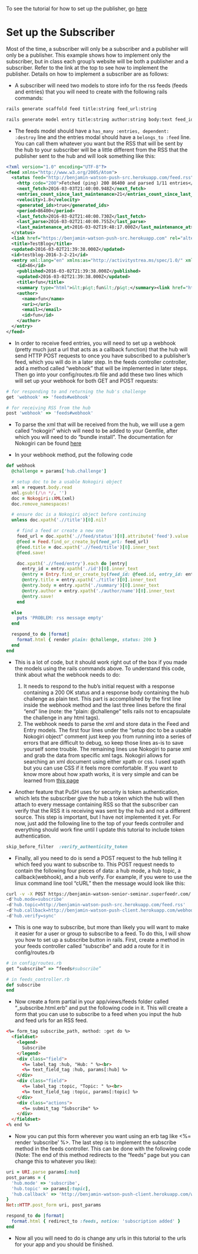 To see the tutorial for how to set up the publisher, go [here](https://github.com/americk0/PuSH_publisher "PuSH publisher")

# Set up the Subscriber
Most of the time, a subscriber will only be a subscriber and a publisher will only be a publisher. This example shows how to implement only the subscriber, but in class each group’s website will be both a publisher and a subscriber. Refer to the link at the top to see how to implement the publisher. Details on how to implement a subscriber are as follows:

* A subscriber will need two models to store info for the rss feeds (feeds and entries) that you will need to create with the following rails commands:

```bash
rails generate scaffold feed title:string feed_url:string

rails generate model entry title:string author:string body:text feed_id:integer entry_id:integer
```

* The feeds model should have a `has_many :entries, dependent: :destroy` line and the entries modal should have a `belongs_to :feed` line. You can call them whatever you want but the RSS that will be sent by the hub to your subscriber will be a little different from the RSS that the publisher sent to the hub and will look something like this:

```xml
<?xml version="1.0" encoding="UTF-8"?>
<feed xmlns="http://www.w3.org/2005/Atom">
  <status feed="http://benjamin-watson-push-src.herokuapp.com/feed.rss" xmlns="http://superfeedr.com/xmpp-pubsub-ext">
    <http code="200">Fetched (ping) 200 86400 and parsed 1/11 entries</http>
    <next_fetch>2016-03-03T21:40:00.948Z</next_fetch>
    <entries_count_since_last_maintenance>21</entries_count_since_last_maintenance>
    <velocity>1.8</velocity>
    <generated_ids>true</generated_ids>
    <period>86400</period>
    <last_fetch>2016-03-02T21:40:00.730Z</last_fetch>
    <last_parse>2016-03-02T21:40:00.755Z</last_parse>
    <last_maintenance_at>2016-03-02T19:48:17.000Z</last_maintenance_at>
  </status>
  <link href="https://benjamin-watson-push-src.herokuapp.com" rel="alternate" title="TestBlog" type="text/html"/><link href="https://benjamin-watson-senior-seminar.superfeedr.com/" rel="hub" title="" type="text/html"/><link href="http://benjamin-watson-push-src.herokuapp.com/feed.rss" rel="self" title="TestBlog" type="application/rss+xml"/>
  <title>TestBlog</title>
  <updated>2016-03-02T21:39:38.000Z</updated>
  <id>testblog-2016-3-2-21</id>
  <entry xml:lang="en" xmlns:as="http://activitystrea.ms/spec/1.0/" xmlns:geo="http://www.georss.org/georss" xmlns:sf="http://superfeedr.com/xmpp-pubsub-ext" xmlns="http://www.w3.org/2005/Atom">
    <id>46</id>
    <published>2016-03-02T21:39:38.000Z</published>
    <updated>2016-03-02T21:39:38.000Z</updated>
    <title>fun</title>
    <summary type="html">&lt;p&gt;fun&lt;/p&gt;</summary><link href="https://benjamin-watson-push-src.herokuapp.com/blog_articles/46" rel="alternate" title="fun" type="text/html"/>
    <author>
      <name>fun</name>
      <uri></uri>
      <email></email>
      <id>fun</id>
    </author>
  </entry>
</feed>
```

* In order to receive feed entries, you will need to set up a webhook (pretty much just a url that acts as a callback function) that the hub will send HTTP POST requests to once you have subscribed to a publisher’s feed, which you will do in a later step. In the feeds controller controller, add a method called “webhook” that will be implemented in later steps. Then go into your config/routes.rb file and add these two lines which will set up your webhook for both GET and POST requests:

```ruby
# for responding to and returning the hub's challenge
get 'webhook' => 'feeds#webhook'

# for receiving RSS from the hub
post 'webhook' => 'feeds#webhook'
```

* To parse the xml that will be received from the hub, we will use a gem called “nokogiri” which will need to be added to your Gemfile, after which you will need to do “bundle install”. The documentation for Nokogiri can be found [here](http://www.rubydoc.info/github/sparklemotion/nokogiri/Nokogiri/XML/Node "Nokogiri documentation")

* In your webhook method, put the following code

```ruby
def webhook
  @challenge = params['hub.challenge']

  # setup doc to be a usable Nokogiri object
  xml = request.body.read
  xml.gsub!(/\n */, '')
  doc = Nokogiri::XML(xml)
  doc.remove_namespaces!

  # ensure doc is a Nokogiri object before continuing
  unless doc.xpath('.//title')[0].nil?

    # find a feed or create a new one
    feed_url = doc.xpath('.//feed/status')[0].attribute('feed').value
    @feed = Feed.find_or_create_by(feed_url: feed_url)
    @feed.title = doc.xpath('.//feed/title')[0].inner_text
    @feed.save!

    doc.xpath('.//feed/entry').each do |entry|
      entry_id = entry.xpath('./id')[0].inner_text
      @entry = Entry.find_or_create_by(feed_id: @feed.id, entry_id: entry_id)
      @entry.title = entry.xpath('./title')[0].inner_text
      @entry.body = entry.xpath('./summary')[0].inner_text
      @entry.author = entry.xpath('./author/name')[0].inner_text
      @entry.save!
    end

  else
    puts 'PROBLEM: rss message empty'
  end

  respond_to do |format|
    format.html { render plain: @challenge, status: 200 }
  end
end
```

* This is a lot of code, but it should work right out of the box if you made the models using the rails commands above. To understand this code, think about what the webhook needs to do:
  1. It needs to respond to the hub’s initial request with a response containing a 200 OK status and a response body containing the hub challenge as plain text. This part is accomplished by the first line inside the webhook method and the last three lines before the final “end” line (note: the “plain: @challenge” tells rails not to encapsulate the challenge in any html tags).
  2. The webhook needs to parse the xml and store data in the Feed and Entry models. The first four lines under the “setup doc to be a usable Nokogiri object” comment just keep you from running into a series of errors that are difficult to debug, so keep those lines as-is to save yourself some trouble. The remaining lines use Nokogiri to parse xml and grab the data from specific xml tags. Nokogiri allows for searching an xml document using either xpath or css. I used xpath but you can use CSS if it feels more comfortable. If you want to know more about how xpath works, it is very simple and can be learned from [this page](http://www.w3schools.com/xsl/xpath_syntax.asp "Xpath Tutorial")

* Another feature that PuSH uses for security is token authentication, which lets the subscriber give the hub a token which the hub will then attach to every message containing RSS so that the subscriber can verify that the RSS it is receiving was sent by the hub and not a different source. This step is important, but I have not implemented it yet. For now, just add the following line to the top of your feeds controller and everything should work fine until I update this tutorial to include token authentication.

```ruby
skip_before_filter  :verify_authenticity_token
```

* Finally, all you need to do is send a POST request to the hub telling it which feed you want to subscribe to. This POST request needs to contain the following four pieces of data: a hub mode, a hub topic, a callback(webhook), and a hub verify. For example, if you were to use the linux command line tool “cURL” then the message would look like this:

```bash
curl -v -X POST https://benjamin-watson-senior-seminar.superfeedr.com/
-d'hub.mode=subscribe'
-d'hub.topic=http://benjamin-watson-push-src.herokuapp.com/feed.rss'
-d'hub.callback=http://benjamin-watson-push-client.herokuapp.com/webhook'
-d'hub.verify=sync'
```

* This is one way to subscribe, but more than likely you will want to make it easier for a user or group to subscribe to a feed. To do this, I will show you how to set up a subscribe button in rails. First, create a method in your feeds controller called “subscribe” and add a route for it in config/routes.rb

```ruby
# in config/routes.rb
get “subscribe” => “feeds#subscribe”
```
```ruby
# in feeds_controller.rb
def subscribe
end
```

* Now create a form partial in your app/views/feeds folder called “\_subscribe.html.erb” and put the following code in it. This will create a form that you can use to subscribe to a feed when you input the hub and feed urls for an RSS feed.

```html
<%= form_tag subscribe_path, method: :get do %>
  <fieldset>
    <legend>
      Subscribe
    </legend>
    <div class="field">
      <%= label_tag :hub, "Hub: " %><br>
      <%= text_field_tag :hub, params[:hub] %>
    </div>
    <div class="field">
      <%= label_tag :topic, "Topic: " %><br>
      <%= text_field_tag :topic, params[:topic] %>
    </div>
    <div class="actions">
      <%= submit_tag "Subscribe" %>
    </div>
  </fieldset>
<% end %>
```

* Now you can put this form wherever you want using an erb tag like <%= render ‘subscribe’ %>. The last step is to implement the subscribe method in the feeds controller. This can be done with the following code (Note: The end of this method redirects to the “feeds” page but you can change this to whatever you like):

```ruby
uri = URI.parse params[:hub]
post_params = {
  'hub.mode' => 'subscribe',
  'hub.topic' => params[:topic],
  'hub.callback' => 'http://benjamin-watson-push-client.herokuapp.com/webhook',
}
Net::HTTP.post_form uri, post_params

respond_to do |format|
  format.html { redirect_to :feeds, notice: 'subscription added' }
end
```

* Now all you will need to do is change any urls in this tutorial to the urls for your app and you should be finished.
